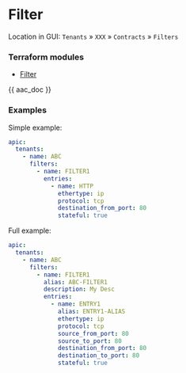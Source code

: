 # Filter

Location in GUI:
`Tenants` » `XXX` » `Contracts` » `Filters`

### Terraform modules

* [Filter](https://registry.terraform.io/modules/netascode/filter/aci/latest)

{{ aac_doc }}

### Examples

Simple example:

```yaml
apic:
  tenants:
    - name: ABC
      filters:
        - name: FILTER1
          entries:
            - name: HTTP
              ethertype: ip
              protocol: tcp
              destination_from_port: 80
              stateful: true
```

Full example:

```yaml
apic:
  tenants:
    - name: ABC
      filters:
        - name: FILTER1
          alias: ABC-FILTER1
          description: My Desc
          entries:
            - name: ENTRY1
              alias: ENTRY1-ALIAS
              ethertype: ip
              protocol: tcp
              source_from_port: 80
              source_to_port: 80
              destination_from_port: 80
              destination_to_port: 80
              stateful: true
```
